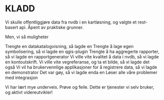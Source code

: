 ﻿# KLADDVi skulle offentliggjøre data fra nvdb i en kartløsning, og valgte et rest-basert api. Åpent av praktiske grunner.Men, vi så muligheterTrengte en datakatalogvisning, så lagde enTrengte å lage egen symbolisering, så vi lagde en qgis-pluginTrengte å ha aggregerte rapporter, så vi lagde en rapportgeneratorVi ville vite kvalitet å data i nvdb, så vi lagde en kontoutskrift.Vi ville vite vegreferanse, og ta et bilde, så vi lagde det ogsåVi vil ha brukervennlige applikasjoner for å registrere data, så vi lagde en demonstratorDet var gøy, så vi lagde enda enLøser alle våre problemer med integrasjonVi har lært mye underveis. Prøve og feile. Dette er tjenester vi selv bruker, og aktivt videreutvikler!